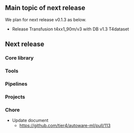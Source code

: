 ## Main topic of next release

We plan for next release v0.1.3 as below.

- Release Transfusion t4xx1_90m/v3 with DB v1.3 T4dataset

## Next release
### Core library

### Tools

### Pipelines

### Projects

### Chore

- Update document
  - <https://github.com/tier4/autoware-ml/pull/113>
